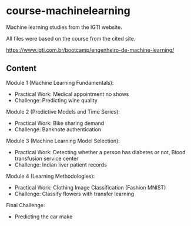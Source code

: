 # course-machinelearning

Machine learning studies from the IGTI website.

All files were based on the course from the cited site.

https://www.igti.com.br/bootcamp/engenheiro-de-machine-learning/

## Content

Module 1 (Machine Learning Fundamentals):

- Practical Work: Medical appointment no shows
- Challenge: Predicting wine quality

Module 2 (Predictive Models and Time Series):

- Practical Work: Bike sharing demand
- Challenge: Banknote authentication

Module 3 (Machine Learning Model Selection):

- Practical Work: Detecting whether a person has diabetes or not, Blood transfusion service center
- Challenge: Indian liver patient records

Module 4 (Learning Methodologies):

- Practical Work: Clothing Image Classification (Fashion MNIST)
- Challenge: Classify flowers with transfer learning

Final Challenge:

- Predicting the car make
